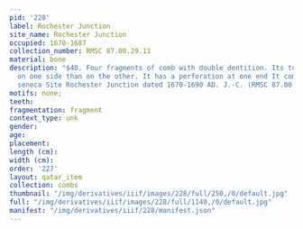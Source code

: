 ```yaml
---
pid: '228'
label: Rochester Junction
site_name: Rochester Junction
occupied: 1670-1687
collection_number: RMSC 87.00.29.11
material: bone
description: "$40. Four fragments of comb with double dentition. Its teeth are thinner
  on one side than on the other. It has a perforation at one end It comes from the
  seneca Site Rochester Junction dated 1670-1690 AD. J.-C. (RMSC 87.00.29.11"
motifs: none;
teeth:
fragmentation: fragment
context_type: unk
gender:
age:
placement:
length (cm):
width (cm):
order: '227'
layout: qatar_item
collection: combs
thumbnail: "/img/derivatives/iiif/images/228/full/250,/0/default.jpg"
full: "/img/derivatives/iiif/images/228/full/1140,/0/default.jpg"
manifest: "/img/derivatives/iiif/228/manifest.json"
---
```


